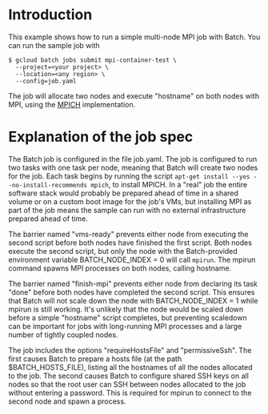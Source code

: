 # Introduction
This example shows how to run a simple multi-node MPI job with Batch. You can run the sample job with

```
$ gcloud batch jobs submit mpi-container-test \
  --project=<your project> \
  --location=<any region> \
  --config=job.yaml
```

The job will allocate two nodes and execute "hostname" on both nodes with MPI, using the [MPICH](https://www.mpich.org/) implementation.

# Explanation of the job spec

The Batch job is configured in the file job.yaml. The job is configured to run two tasks with one task per node, meaning that Batch will create two nodes for the job. Each task begins by running the script `apt-get install --yes --no-install-recommends mpich`, to install MPICH. In a "real" job the entire software stack would probably be prepared ahead of time in a shared volume or on a custom boot image for the job's VMs, but installing MPI as part of the job means the sample can run with no external infrastructure prepared ahead of time.

The barrier named "vms-ready" prevents either node from executing the second script before both nodes have finished the first script. Both nodes execute the second script, but only the node with the Batch-provided environment variable BATCH_NODE_INDEX = 0 will call `mpirun`. The mpirun command spawns MPI processes on both nodes, calling hostname.

The barrier named "finish-mpi" prevents either node from declaring its task "done" before both nodes have completed the second script. This ensures that Batch will not scale down the node with BATCH_NODE_INDEX = 1 while mpirun is still working. It's unlikely that the node would be scaled down before a simple "hostname" script completes, but preventing scaledown can be important for jobs with long-running MPI processes and a large number of tightly coupled nodes.

The job includes the options "requireHostsFile" and "permissiveSsh". The first causes Batch to prepare a hosts file (at the path $BATCH_HOSTS_FILE), listing all the hostnames of all the nodes allocated to the job. The second causes Batch to configure shared SSH keys on all nodes so that the root user can SSH between nodes allocated to the job without entering a password. This is required for mpirun to connect to the second node and spawn a process.